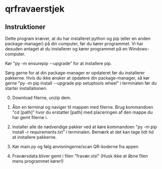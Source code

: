 # qrfravaerstjek

## Instruktioner

Dette program kræver, at du har installeret python og pip (eller en anden package-manager) på din computer, før du kører programmet. Vi har desuden antaget at du installerer og kører programmet på en Windows-computer.

Kør "py -m ensurepip --upgrade" for at installere pip.

Sørg gerne for at din package-manager er opdateret før du installerer pakkerne. Hvis du ikke ønsker at opdatere din package-manager, så kør gerne "py -m pip install --upgrade pip setuptools wheel" i terminalen før du starter installationen.

0. Download filerne, unzip dem.

1. Åbn en terminal og naviger til mappen med filerne. Brug kommandoen "cd [path]" hvor du erstatter [path] med placeringen af den mappe du har gemt filerne i.

2. Installer alle de nødvendige pakker ved at køre kommandoen "py -m pip install -r requirements.txt" i terminalen. Bemærk at det kan tage lidt tid at installere pakkerne.

3. Kør main.py og følg anvisningerne/scan QR-koderne fra appen

4. Fraværsdata bliver gemt i filen "fravær.xlsl" (Husk ikke at åbne filen mens programmet kører!)
